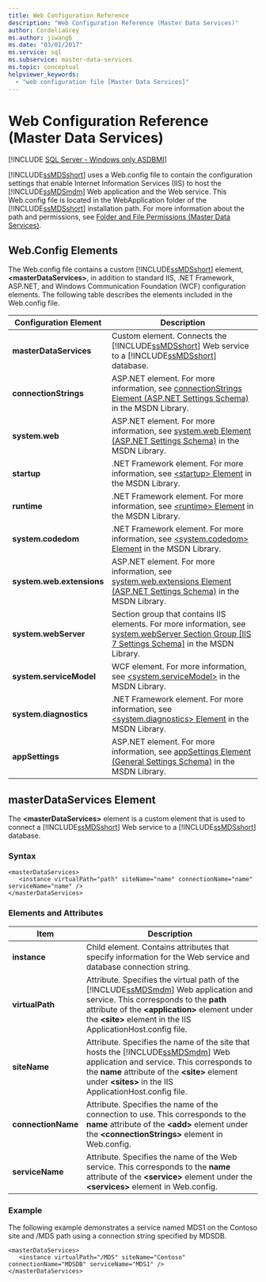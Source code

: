 ```yaml
---
title: Web Configuration Reference
description: "Web Configuration Reference (Master Data Services)"
author: CordeliaGrey
ms.author: jiwang6
ms.date: "03/01/2017"
ms.service: sql
ms.subservice: master-data-services
ms.topic: conceptual
helpviewer_keywords:
  - "web configuration file [Master Data Services]"
---
```

# Web Configuration Reference (Master Data Services)

[!INCLUDE [SQL Server - Windows only ASDBMI](../includes/applies-to-version/sql-windows-only-asdbmi.md)]

  [!INCLUDE[ssMDSshort](../includes/ssmdsshort-md.md)] uses a Web.config file to contain the configuration settings that enable Internet Information Services (IIS) to host the [!INCLUDE[ssMDSmdm](../includes/ssmdsmdm-md.md)] Web application and the Web service. This Web.config file is located in the WebApplication folder of the [!INCLUDE[ssMDSshort](../includes/ssmdsshort-md.md)] installation path. For more information about the path and permissions, see [Folder and File Permissions &#40;Master Data Services&#41;](../master-data-services/folder-and-file-permissions-master-data-services.md).  
  
## Web.Config Elements  
 The Web.config file contains a custom [!INCLUDE[ssMDSshort](../includes/ssmdsshort-md.md)] element, **\<masterDataServices>**, in addition to standard IIS, .NET Framework, ASP.NET, and Windows Communication Foundation (WCF) configuration elements. The following table describes the elements included in the Web.config file.  
  
|Configuration Element|Description|  
|---------------------------|-----------------|  
|**masterDataServices**|Custom element. Connects the [!INCLUDE[ssMDSshort](../includes/ssmdsshort-md.md)] Web service to a [!INCLUDE[ssMDSshort](../includes/ssmdsshort-md.md)] database.|  
|**connectionStrings**|ASP.NET element. For more information, see [connectionStrings Element (ASP.NET Settings Schema)](/previous-versions/dotnet/netframework-4.0/bf7sd233(v=vs.100)) in the MSDN Library.|  
|**system.web**|ASP.NET element. For more information, see [system.web Element (ASP.NET Settings Schema)](/previous-versions/dotnet/netframework-4.0/dayb112d(v=vs.100)) in the MSDN Library.|  
|**startup**|.NET Framework element. For more information, see [\<startup> Element](/dotnet/framework/configure-apps/file-schema/startup/startup-element) in the MSDN Library.|  
|**runtime**|.NET Framework element. For more information, see [\<runtime> Element](/dotnet/framework/configure-apps/file-schema/runtime/runtime-element) in the MSDN Library.|  
|**system.codedom**|.NET Framework element. For more information, see [\<system.codedom> Element](/dotnet/framework/configure-apps/file-schema/compiler/system-codedom-element) in the MSDN Library.|  
|**system.web.extensions**|ASP.NET element. For more information, see [system.web.extensions Element (ASP.NET Settings Schema)](/previous-versions/dotnet/netframework-4.0/bb546044(v=vs.100)) in the MSDN Library.|  
|**system.webServer**|Section group that contains IIS elements. For more information, see [system.webServer Section Group \[IIS 7 Settings Schema\]](/previous-versions/iis/settings-schema/ms689429(v=vs.90)) in the MSDN Library.|  
|**system.serviceModel**|WCF element. For more information, see [\<system.serviceModel>](/dotnet/framework/configure-apps/file-schema/wcf/system-servicemodel) in the MSDN Library.|  
|**system.diagnostics**|.NET Framework element. For more information, see [\<system.diagnostics> Element](/dotnet/framework/configure-apps/file-schema/trace-debug/system-diagnostics-element) in the MSDN Library.|  
|**appSettings**|ASP.NET element. For more information, see [appSettings Element (General Settings Schema)](/previous-versions/dotnet/netframework-4.0/ms228154(v=vs.100)) in the MSDN Library.|  
  
## masterDataServices Element  
 The **\<masterDataServices>** element is a custom element that is used to connect a [!INCLUDE[ssMDSshort](../includes/ssmdsshort-md.md)] Web service to a [!INCLUDE[ssMDSshort](../includes/ssmdsshort-md.md)] database.  
  
### Syntax  
  
```  
<masterDataServices>  
   <instance virtualPath="path" siteName="name" connectionName="name" serviceName="name" />  
</masterDataServices>  
```  
  
### Elements and Attributes  
  
|Item|Description|  
|----------|-----------------|  
|**instance**|Child element. Contains attributes that specify information for the Web service and database connection string.|  
|**virtualPath**|Attribute. Specifies the virtual path of the [!INCLUDE[ssMDSmdm](../includes/ssmdsmdm-md.md)] Web application and service. This corresponds to the **path** attribute of the **\<application>** element under the **\<site>** element in the IIS ApplicationHost.config file.|  
|**siteName**|Attribute. Specifies the name of the site that hosts the [!INCLUDE[ssMDSmdm](../includes/ssmdsmdm-md.md)] Web application and service. This corresponds to the **name** attribute of the **\<site>** element under **\<sites>** in the IIS ApplicationHost.config file.|  
|**connectionName**|Attribute. Specifies the name of the connection to use. This corresponds to the **name** attribute of the **\<add>** element under the **\<connectionStrings>** element in Web.config.|  
|**serviceName**|Attribute. Specifies the name of the Web service. This corresponds to the **name** attribute of the **\<service>** element under the **\<services>** element in Web.config.|  
  
### Example  
 The following example demonstrates a service named MDS1 on the Contoso site and /MDS path using a connection string specified by MDSDB.  
  
```  
<masterDataServices>  
   <instance virtualPath="/MDS" siteName="Contoso" connectionName="MDSDB" serviceName="MDS1" />  
</masterDataServices>  
```  
  
